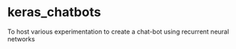 # keras_chatbots
To host various experimentation to create a chat-bot using recurrent neural networks  
